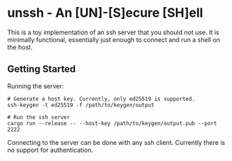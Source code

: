 # unssh - An [UN]-[S]ecure [SH]ell

This is a toy implementation of an ssh server that you should not use. It is
minimally functional, essentially just enough to connect and run a shell
on the host.

## Getting Started

Running the server:

```
# Generate a host key. Currently, only ed25519 is supported.
ssh-keygen -t ed25519 -f /path/to/keygen/output

# Run the ssh server
cargo run --release -- --host-key /path/to/keygen/output.pub --port 2222
```

Connecting to the server can be done with any ssh client. Currently there
is no support for authentication.
